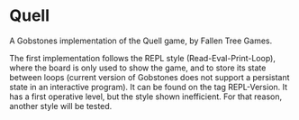 # Quell

A Gobstones implementation of the Quell game, by Fallen Tree Games.

The first implementation follows the REPL style (Read-Eval-Print-Loop), where the board is only used to show the game, and to store its state between loops (current version of Gobstones does not support a persistant state in an interactive program).
It can be found on the tag REPL-Version.
It has a first operative level, but the style shown inefficient.
For that reason, another style will be tested.
